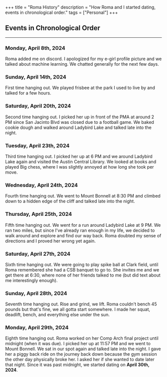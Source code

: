 +++
title = "Roma History"
description = "How Roma and I started dating, events in chronological order."
tags = ["Personal"]
+++
<!-- date = 2024-06-17T20:48:58-05:00 -->

## Events in Chronological Order
---

### Monday, April 8th, 2024
Roma added me on discord. I apologized for my e-girl profile picture and we talked about machine learning. We chatted generally for the next few days.

### Sunday, April 14th, 2024
First time hanging out. We played frisbee at the park I used to live by and talked for a few hours.

### Saturday, April 20th, 2024
Second time hanging out. I picked her up in front of the PMA at around 2 PM since San Jacinto Blvd was closed due to a football game. We baked cookie dough and walked around Ladybird Lake and talked late into the night.

### Tuesday, April 23th, 2024
Third time hanging out. I picked her up at 6 PM and we around Ladybird Lake again and visited the Austin Central Library. We looked at books and played Big chess, where I was slightly annoyed at how long she took per move.

### Wednesday, April 24th, 2024
Fourth time hanging out. We went to Mount Bonnell at 8:30 PM and climbed down to a hidden edge of the cliff and talked late into the night.

### Thursday, April 25th, 2024
Fifth time hanging out. We went for a run around Ladybird Lake at 9 PM. We ran two miles, but since I've already ran enough in my life, we decided to walk around and explore and find our way back. Roma doubted my sense of directions and I proved her wrong yet again.

### Saturday, April 27th, 2024
Sixth time hanging out. We were going to play spike ball at Clark field, until Roma remembered she had a CSB banquet to go to. She invites me and we get there at 6:30, where none of her friends talked to me (but did text about me interestingly enough).

### Sunday, April 28th, 2024
Seventh time hanging out. Rise and grind, we lift. Roma couldn't bench 45 pounds but that's fine, we all gotta start somewhere. I made her squat, deadlift, bench, and everything else under the sun.

### Monday, April 29th, 2024
Eighth time hanging out. Roma worked on her Comp Arch final project until midnight (when it was due). I picked her up at 11:57 PM and we went to Mount Bonnell. We sat in our spot again and talked late into the night. I gave her a piggy back ride on the journey back down because the gym session the other day physically broke her. I asked her if she wanted to date later that night. Since it was past midnight, we started dating on **April 30th, 2024**.
